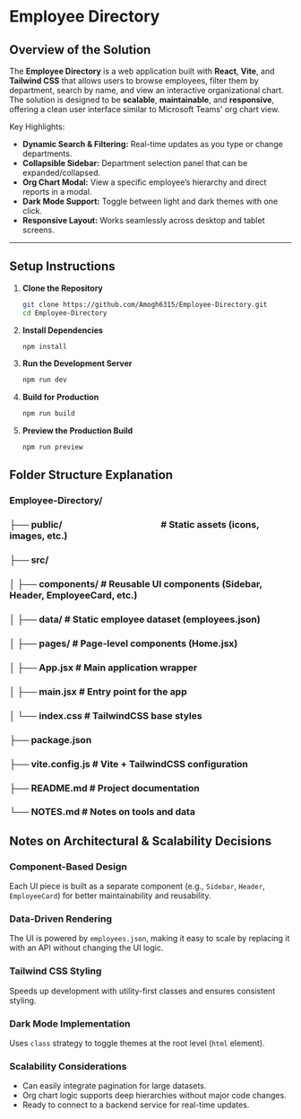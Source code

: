 # Employee Directory

## Overview of the Solution
The **Employee Directory** is a web application built with **React**, **Vite**, and **Tailwind CSS** that allows users to browse employees, filter them by department, search by name, and view an interactive organizational chart.  
The solution is designed to be **scalable**, **maintainable**, and **responsive**, offering a clean user interface similar to Microsoft Teams' org chart view.

Key Highlights:
- **Dynamic Search & Filtering:** Real-time updates as you type or change departments.
- **Collapsible Sidebar:** Department selection panel that can be expanded/collapsed.
- **Org Chart Modal:** View a specific employee’s hierarchy and direct reports in a modal.
- **Dark Mode Support:** Toggle between light and dark themes with one click.
- **Responsive Layout:** Works seamlessly across desktop and tablet screens.

---

## Setup Instructions
1. **Clone the Repository**
   ```bash
   git clone https://github.com/Amogh6315/Employee-Directory.git
   cd Employee-Directory
2. **Install Dependencies**
    ```bash
   npm install
3. **Run the Development Server**
   ```bash
   npm run dev
4. **Build for Production**
   ```bash
   npm run build
5. **Preview the Production Build**
   ```bash
   npm run preview


## Folder Structure Explanation
### Employee-Directory/
### ├── public/`                     `# Static assets (icons, images, etc.)
### ├── src/
### │   ├── components/              # Reusable UI components (Sidebar, Header, EmployeeCard, etc.)
### │   ├── data/                    # Static employee dataset (employees.json)
### │   ├── pages/                   # Page-level components (Home.jsx)
### │   ├── App.jsx                  # Main application wrapper
### │   ├── main.jsx                 # Entry point for the app
### │   └── index.css                # TailwindCSS base styles
### ├── package.json
### ├── vite.config.js               # Vite + TailwindCSS configuration
### ├── README.md                    # Project documentation
### └── NOTES.md                     # Notes on tools and data



## Notes on Architectural & Scalability Decisions

### Component-Based Design
Each UI piece is built as a separate component (e.g., `Sidebar`, `Header`, `EmployeeCard`) for better maintainability and reusability.

### Data-Driven Rendering
The UI is powered by `employees.json`, making it easy to scale by replacing it with an API without changing the UI logic.

### Tailwind CSS Styling
Speeds up development with utility-first classes and ensures consistent styling.

### Dark Mode Implementation
Uses `class` strategy to toggle themes at the root level (`html` element).

### Scalability Considerations
- Can easily integrate pagination for large datasets.
- Org chart logic supports deep hierarchies without major code changes.
- Ready to connect to a backend service for real-time updates.

